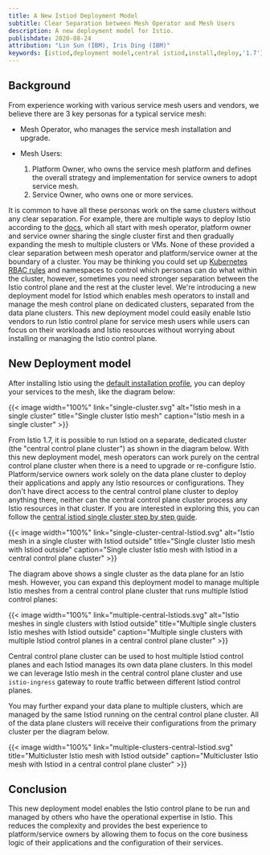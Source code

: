 ```yaml
---
title: A New Istiod Deployment Model
subtitle: Clear Separation between Mesh Operator and Mesh Users
description: A new deployment model for Istio.
publishdate: 2020-08-24
attribution: "Lin Sun (IBM), Iris Ding (IBM)"
keywords: [istiod,deployment model,central istiod,install,deploy,'1.7']
---
```


## Background

From experience working with various service mesh users and vendors, we believe there are 3 key personas for a typical service mesh:

* Mesh Operator, who manages the service mesh installation and upgrade.

* Mesh Users:

  1. Platform Owner, who owns the service mesh platform and defines the overall strategy and implementation for service owners to adopt service mesh.
  1. Service Owner, who owns one or more services.

It is common to have all these personas work on the same clusters without any clear separation.  For example, there are multiple ways to deploy Istio according to the [docs](/docs/setup/install/), which all start with mesh operator, platform owner and service owner sharing the single cluster first and then gradually expanding the mesh to multiple clusters or VMs.  None of these provided a clear separation between mesh operator and platform/service owner at the boundary of a cluster.  You may be thinking you could set up [Kubernetes RBAC rules](https://kubernetes.io/docs/reference/access-authn-authz/rbac/) and namespaces to control which personas can do what within the cluster, however, sometimes you need stronger separation between the Istio control plane and the rest at the cluster level.  We're introducing a new deployment model for Istiod which enables mesh operators to install and manage the mesh control plane on dedicated clusters, separated from the data plane clusters.  This new deployment model could easily enable Istio vendors to run Istio control plane for service mesh users while users can focus on their workloads and Istio resources without worrying about installing or managing the Istio control plane.

## New Deployment model

After installing Istio using the [default installation profile](/docs/setup/install/istioctl/#install-istio-using-the-default-profile), you can deploy your services to the mesh, like the diagram below:

{{< image width="100%"
    link="single-cluster.svg"
    alt="Istio mesh in a single cluster"
    title="Single cluster Istio mesh"
    caption="Istio mesh in a single cluster"
    >}}

From Istio 1.7, it is possible to run Istiod on a separate, dedicated cluster (the "central control plane cluster") as shown in the diagram below. With this new deployment model, mesh operators can work purely on the central control plane cluster when there is a need to upgrade or re-configure Istio. Platform/service owners work solely on the data plane cluster to deploy their applications and apply any Istio resources or configurations. They don't have direct access to the central control plane cluster to deploy anything there, neither can the central control plane cluster process any Istio resources in that cluster. If you are interested in exploring this, you can follow the [central istiod single cluster step by step guide](https://github.com/istio/istio/wiki/Central-Istiod-single-cluster-steps).

{{< image width="100%"
    link="single-cluster-central-Istiod.svg"
    alt="Istio mesh in a single cluster with Istiod outside"
    title="Single cluster Istio mesh with Istiod outside"
    caption="Single cluster Istio mesh with Istiod in a central control plane cluster"
    >}}

The diagram above shows a single cluster as the data plane for an Istio mesh. However, you can expand this deployment model to manage multiple Istio meshes from a central control plane cluster that runs multiple Istiod control planes:

{{< image width="100%"
    link="multiple-central-Istiods.svg"
    alt="Istio meshes in single clusters with Istiod outside"
    title="Multiple single clusters Istio meshes with Istiod outside"
    caption="Multiple single clusters with multiple Istiod control planes in a central control plane cluster"
    >}}

Central control plane cluster can be used to host multiple Istiod control planes and each Istiod manages its own data plane clusters. In this model we can leverage Istio mesh in the central control plane cluster and use `istio-ingress` gateway to route traffic between different Istiod control planes.

You may further expand your data plane to multiple clusters, which are managed by the same Istiod running on the central control plane cluster. All of the data plane clusters will receive their configurations from the primary cluster per the diagram below.

{{< image width="100%"
    link="multiple-clusters-central-Istiod.svg"
    title="Multicluster Istio mesh with Istiod outside"
    caption="Multicluster Istio mesh with Istiod in a central control plane cluster"
    >}}

## Conclusion

This new deployment model enables the Istio control plane to be run and managed by others who have the operational expertise in Istio.  This reduces the complexity and provides the best experience to platform/service owners by allowing them to focus on the core business logic of their applications and the configuration of their services.
